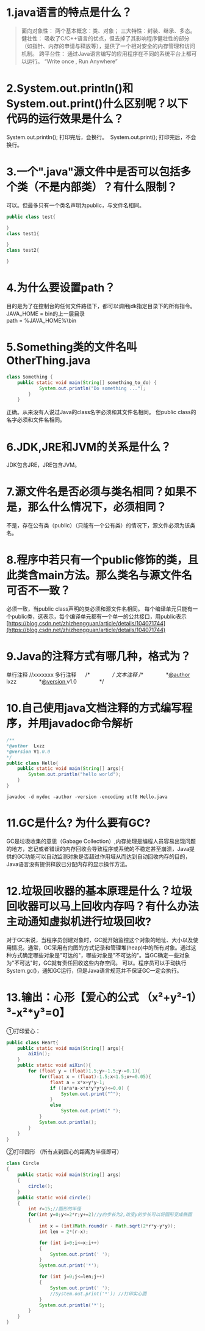 # 1.java语言的特点是什么？
>面向对象性：
	两个基本概念：类、对象；
	三大特性：封装、继承、多态。
>健壮性：
吸收了C/C++语言的优点，但去掉了其影响程序健壮性的部分（如指针、内存的申请与释放等），提供了一个相对安全的内存管理和访问机制。
>跨平台性：
	通过Java语言编写的应用程序在不同的系统平台上都可以运行。
	“Write once , Run Anywhere”


# 2.System.out.println()和System.out.print()什么区别呢？以下代码的运行效果是什么？
System.out.println();
	打印完后，会换行。 
System.out.print();
	打印完后，不会换行。
# 3.一个".java"源文件中是否可以包括多个类（不是内部类）？有什么限制？
可以。但最多只有一个类名声明为public，与文件名相同。
```java
public class test{

}
class test1{

}
class test2{

}
```
# 4.为什么要设置path？
目的是为了在控制台的任何文件路径下，都可以调用jdk指定目录下的所有指令。
JAVA_HOME = bin的上一层目录	
path = %JAVA_HOME%\bin
# 5.Something类的文件名叫OtherThing.java
```java
class Something {
	public static void main(String[] something_to_do) {        
	        System.out.println("Do something ...");
	    }
	}
```
正确。从来没有人说过Java的class名字必须和其文件名相同。
但public class的名字必须和文件名相同。
# 6.JDK,JRE和JVM的关系是什么？
JDK包含JRE，JRE包含JVM。
# 7.源文件名是否必须与类名相同？如果不是，那么什么情况下，必须相同？
不是，存在公有类（public）（只能有一个公有类）的情况下，源文件必须为该类名。
# 8.程序中若只有一个public修饰的类，且此类含main方法。那么类名与源文件名可否不一致？
必须一致，当public class声明的类必须和源文件名相同。
每个编译单元只能有一个public类，这表示，每个编译单元都有一个单一的公共接口，用public表示
[https://blog.csdn.net/zhizhengguan/article/details/104071744](https://blog.csdn.net/zhizhengguan/article/details/104071744)
# 9.Java的注释方式有哪几种，格式为？
单行注释		//xxxxxxx
多行注释     	/*
             		*/
文本注释		/**
             		*[@author ](/author ) lxzz 
             		*[@version ](/version ) v1.0 
             		*/
# 10.自己使用java文档注释的方式编写程序，并用javadoc命令解析
```java
/**
*@author  Lxzz
*@version V1.0.0
*/
public class Hello{
	public static void main(String[] args){
		System.out.println("hello world");
	}
}
```


```
javadoc -d mydoc -author -version -encoding utf8 Hello.java
```
# 11.GC是什么? 为什么要有GC?
GC是垃圾收集的意思（Gabage Collection）,内存处理是编程人员容易出现问题的地方，忘记或者错误的内存回收会导致程序或系统的不稳定甚至崩溃，Java提供的GC功能可以自动监测对象是否超过作用域从而达到自动回收内存的目的，Java语言没有提供释放已分配内存的显示操作方法。
# 12.垃圾回收器的基本原理是什么？垃圾回收器可以马上回收内存吗？有什么办法主动通知虚拟机进行垃圾回收?
对于GC来说，当程序员创建对象时，GC就开始监控这个对象的地址、大小以及使用情况。通常，GC采用有向图的方式记录和管理堆(heap)中的所有对象。通过这种方式确定哪些对象是"可达的"，哪些对象是"不可达的"。当GC确定一些对象为"不可达"时，GC就有责任回收这些内存空间。
	可以。程序员可以手动执行System.gc()，通知GC运行，但是Java语言规范并不保证GC一定会执行。
# 13.输出：心形【爱心的公式 （x²+y²-1）³-x²*y³=0】
①打印爱心：
```java
public class Heart{
	public static void main(String[] args){
		aiXin();
	}
	public static void aiXin(){
		for (float y = (float)1.5;y>-1.5;y-=0.1){
			for(float x = (float)-1.5;x<1.5;x+=0.05){
				float a = x*x+y*y-1;
				if ((a*a*a-x*x*y*y*y)<=0.0)	{
					System.out.print("^");
				}
				else
					System.out.print(" ");
			}
			System.out.println();
		}
	}
}
```
②打印圆形（所有点到圆心的距离为半径即可）
```java
class Circle
{
	public static void main(String[] args) 
	{
		circle();
	}
	public static void circle()
	{
		int r=15;//圆形的半径
		for(int y=0;y<=2*r;y+=2)//y的步长为2,改变y的步长可以将圆形变成椭圆
		{
			int x = (int)Math.round(r - Math.sqrt(2*r*y-y*y));
			int len = 2*(r-x);

			for (int i=0;i<=x;i++)
			{
				System.out.print(' ');
			}
			System.out.print('*');

			for (int j=0;j<=len;j++)
			{
				System.out.print(' ');
				//System.out.print('*'); //打印实心圆
			}
			System.out.println('*');
		}
	}
}
```
